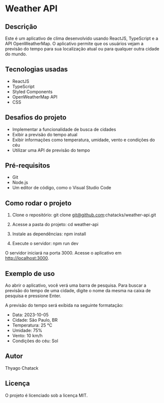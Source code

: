 # Weather API

## Descrição

Este é um aplicativo de clima desenvolvido usando ReactJS, TypeScript e a API OpenWeatherMap. O aplicativo permite que os usuários vejam a previsão do tempo para sua localização atual ou para qualquer outra cidade do mundo.

## Tecnologias usadas

- ReactJS
- TypeScript
- Styled Components
- OpenWeatherMap API
- CSS

## Desafios do projeto

- Implementar a funcionalidade de busca de cidades
- Exibir a previsão do tempo atual
- Exibir informações como temperatura, umidade, vento e condições do céu
- Utilizar uma API de previsão do tempo

## Pré-requisitos

- Git
- Node.js
- Um editor de código, como o Visual Studio Code

## Como rodar o projeto

1. Clone o repositório:
git clone git@github.com:chatacks/weather-api.git

2. Acesse a pasta do projeto:
cd weather-api

3. Instale as dependências:
npm install

4. Execute o servidor:
npm run dev

O servidor iniciará na porta 3000. Acesse o aplicativo em [http://localhost:3000](http://localhost:3000).

## Exemplo de uso

Ao abrir o aplicativo, você verá uma barra de pesquisa. Para buscar a previsão do tempo de uma cidade, digite o nome da mesma na caixa de pesquisa e pressione Enter.

A previsão do tempo será exibida na seguinte formatação:

- Data: 2023-10-05
- Cidade: São Paulo, BR
- Temperatura: 25 °C
- Umidade: 75%
- Vento: 10 km/h
- Condições do céu: Sol

## Autor

Thyago Chatack

## Licença

O projeto é licenciado sob a licença MIT.